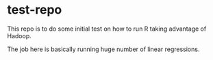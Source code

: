 test-repo
=========

This repo is to do some initial test on how to run R taking advantage of Hadoop.

The job here is basically running huge number of linear regressions.

